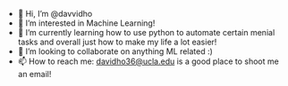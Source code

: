 - 👋 Hi, I’m @davvidho
- 👀 I’m interested in Machine Learning!
- 🌱 I’m currently learning how to use python to automate certain menial tasks and overall just how to make my life a lot easier!
- 💞️ I’m looking to collaborate on anything ML related :)
- 📫 How to reach me: davidho36@ucla.edu is a good place to shoot me an email! 

<!---
davvidho/davvidho is a ✨ special ✨ repository because its `README.md` (this file) appears on your GitHub profile.
You can click the Preview link to take a look at your changes.
--->
